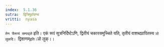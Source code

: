 ```yaml
---
index:  5.1.36
sutra:  द्वित्रिपूर्वादण्च
vritti:  nyasa
---
```


`तेन त्रैरूप्यं सम्पद्यते` इति। एकं रूपं सूत्रनिर्दिष्टेऽणि, द्वितीयं चकारसमुच्चिते यति, तृतीयं वाशब्दप्रापितस्य `ञो लुकदि। `द्विशाणम्` इति। `ञो लुक्।।

